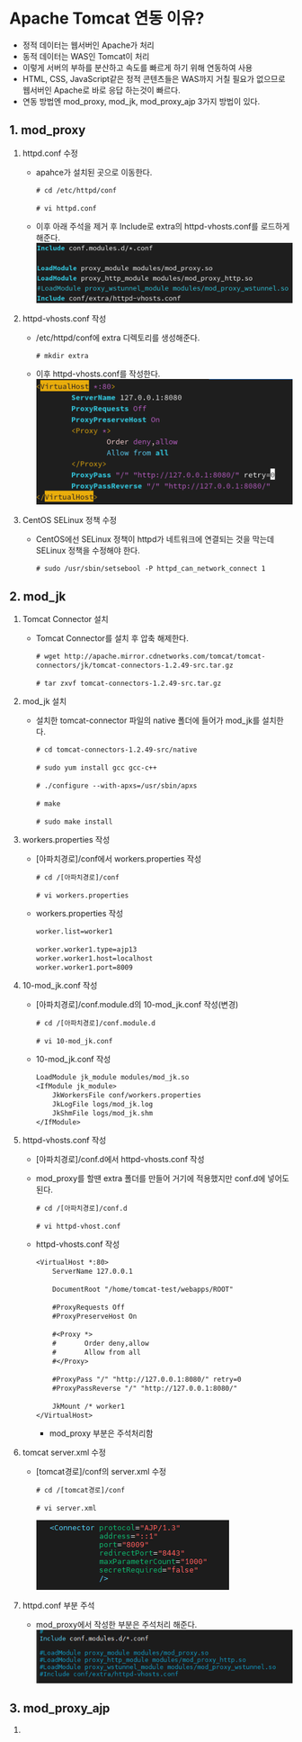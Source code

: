 # Apache Tomcat 연동 이유?
- 정적 데이터는 웹서버인 Apache가 처리
- 동적 데이터는 WAS인 Tomcat이 처리
- 이렇게 서버의 부하를 분산하고 속도를 빠르게 하기 위해 연동하여 사용
- HTML, CSS, JavaScript같은 정적 콘텐츠들은 WAS까지 거칠 필요가 없으므로 웹서버인 Apache로 바로 응답 하는것이 빠르다.
- 연동 방법엔 mod_proxy, mod_jk, mod_proxy_ajp 3가지 방법이 있다.

## 1. mod_proxy
1. httpd.conf 수정
    - apahce가 설치된 곳으로 이동한다.
        ```
        # cd /etc/httpd/conf

        # vi httpd.conf
        ```

    - 이후 아래 주석을 제거 후 Include로 extra의 httpd-vhosts.conf를 로드하게 해준다.
    ![alt text](<img/Apache Tomcat 연동-1.png>)

2. httpd-vhosts.conf 작성

    - /etc/httpd/conf에 extra 디렉토리를 생성해준다.
        ```
        # mkdir extra
        ```

    - 이후 httpd-vhosts.conf를 작성한다.
![alt text](<img/Apache Tomcat 연동-2.png>)

3. CentOS SELinux 정책 수정

    - CentOS에선 SELinux 정책이 httpd가 네트워크에 연결되는 것을 막는데 SELinux 정책을 수정해야 한다.
        ```
        # sudo /usr/sbin/setsebool -P httpd_can_network_connect 1
        ```


## 2. mod_jk
1. Tomcat Connector 설치
    - Tomcat Connector를 설치 후 압축 해제한다.
        ```
        # wget http://apache.mirror.cdnetworks.com/tomcat/tomcat-connectors/jk/tomcat-connectors-1.2.49-src.tar.gz

        # tar zxvf tomcat-connectors-1.2.49-src.tar.gz
        ```

2. mod_jk 설치
    - 설치한 tomcat-connector 파일의 native 폴더에 들어가 mod_jk를 설치한다.
        ```
        # cd tomcat-connectors-1.2.49-src/native

        # sudo yum install gcc gcc-c++

        # ./configure --with-apxs=/usr/sbin/apxs

        # make

        # sudo make install
        ```

3. workers.properties 작성
    - [아파치경로]/conf에서 workers.properties 작성
        ```
        # cd /[아파치경로]/conf

        # vi workers.properties
        ```

    - workers.properties 작성
        ```
        worker.list=worker1

        worker.worker1.type=ajp13
        worker.worker1.host=localhost
        worker.worker1.port=8009
        ```

4. 10-mod_jk.conf 작성
    - [아파치경로]/conf.module.d의 10-mod_jk.conf 작성(변경)
        ```
        # cd /[아파치경로]/conf.module.d

        # vi 10-mod_jk.conf
        ```

    - 10-mod_jk.conf 작성
        ```
        LoadModule jk_module modules/mod_jk.so
        <IfModule jk_module>
            JkWorkersFile conf/workers.properties
            JkLogFile logs/mod_jk.log
            JkShmFile logs/mod_jk.shm
        </IfModule>
        ```

5. httpd-vhosts.conf 작성
    - [아파치경로]/conf.d에서 httpd-vhosts.conf 작성
    - mod_proxy를 할땐 extra 폴더를 만들어 거기에 적용했지만 conf.d에 넣어도 된다.
        ```
        # cd /[아파치경로]/conf.d

        # vi httpd-vhost.conf
        ```

    - httpd-vhosts.conf 작성
        ```
        <VirtualHost *:80>
            ServerName 127.0.0.1

            DocumentRoot "/home/tomcat-test/webapps/ROOT"

            #ProxyRequests Off
            #ProxyPreserveHost On

            #<Proxy *>
            #       Order deny,allow
            #       Allow from all
            #</Proxy>

            #ProxyPass "/" "http://127.0.0.1:8080/" retry=0
            #ProxyPassReverse "/" "http://127.0.0.1:8080/"

            JkMount /* worker1
        </VirtualHost>
        ```
        - mod_proxy 부분은 주석처리함

6. tomcat server.xml 수정
    - [tomcat경로]/conf의 server.xml 수정
        ```
        # cd /[tomcat경로]/conf

        # vi server.xml
        ```
        ![alt text](img/mod_jk-1.png)

7. httpd.conf 부분 주석
    - mod_proxy에서 작성한 부분은 주석처리 해준다.
    ![alt text](img/mod_jk-2.png)

## 3. mod_proxy_ajp
1. 
